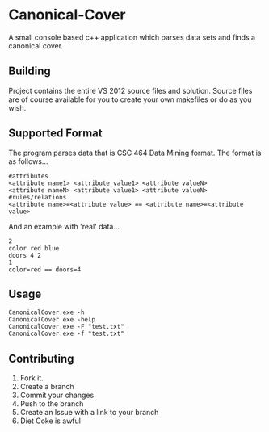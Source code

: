 Canonical-Cover
===============

A small console based c++ application which parses data sets and finds a canonical cover.

Building
--------
Project contains the entire VS 2012 source files and solution. Source files are of course available for you to create your own makefiles or do as you wish.


Supported Format
----------------

The program parses data that is CSC 464 Data Mining format. The format is as follows...

	#attributes
	<attribute name1> <attribute value1> <attribute valueN>
	<attribute nameN> <attribute value1> <attribute valueN>
	#rules/relations
	<attribute name>=<attribute value> == <attribute name>=<attribute value>

And an example with 'real' data...

	2
	color red blue
	doors 4 2
	1
	color=red == doors=4

Usage
------------

	CanonicalCover.exe -h
	CanonicalCover.exe -help
	CanonicalCover.exe -F "test.txt"
	CanonicalCover.exe -f "test.txt"

Contributing
------------

1. Fork it.
2. Create a branch
3. Commit your changes
4. Push to the branch
5. Create an Issue with a link to your branch
6. Diet Coke is awful